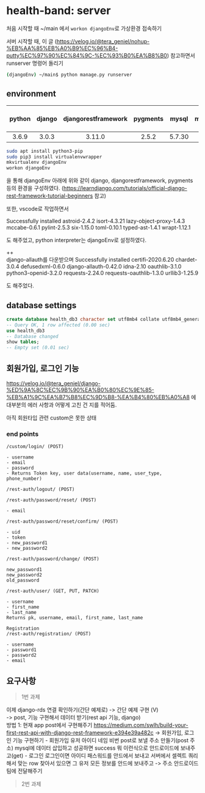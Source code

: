 # health-band: server

처음 시작할 때 ~/main 에서 `workon djangoEnv`로 가상환경 접속하기

서버 시작할 때, 이 글
(https://velog.io/@tera_geniel/nohup-%EB%AA%85%EB%A0%B9%EC%96%B4-putty%EC%97%90%EC%84%9C-%EC%93%B0%EA%B8%B0)
 참고하면서 runserver 명령어 돌리기
```bash
(djangoEnv) ~/main$ python manage.py runserver

```


## environment

| python | django | djangorestframework | pygments | mysql | mysqlclient | mysql-client-core | django-rest-auth | django-allauth | 
| :----: | :----: | :------------------:| :------: | :---: | :---------: | :---------------: | :--------------: | :----: |
| 3.6.9 | 3.0.3 | 3.11.0 | 2.5.2 | 5.7.30 | 2.0.1 | 5.7 | 0.9.5 | 0.42.0 |

```bash
sudo apt install python3-pip
sudo pip3 install virtualenvwrapper
mkvirtualenv djangoEnv
workon djangoEnv
```
을 통해 djangoEnv 아래에 위와 같이 django, djangorestframework, pygments 등의 환경을 구성하였다.
(https://learndjango.com/tutorials/official-django-rest-framework-tutorial-beginners 참고)

또한, vscode로 작업하면서

Successfully installed astroid-2.4.2 isort-4.3.21 lazy-object-proxy-1.4.3 mccabe-0.6.1 pylint-2.5.3 six-1.15.0 toml-0.10.1 typed-ast-1.4.1 wrapt-1.12.1

도 해주었고, python interpreter는 djangoEnv로 설정하였다.

++  
django-allauth를 다운받으며
Successfully installed certifi-2020.6.20 chardet-3.0.4 defusedxml-0.6.0 django-allauth-0.42.0 idna-2.10 oauthlib-3.1.0 python3-openid-3.2.0 requests-2.24.0 requests-oauthlib-1.3.0 urllib3-1.25.9

도 해주었다.

## database settings

```sql
create database health_db3 character set utf8mb4 collate utf8mb4_general_ci;
-- Query OK, 1 row affected (0.00 sec)
use health_db3
-- Database changed
show tables;
-- Empty set (0.01 sec)
```

## 회원가입, 로그인 기능

https://velog.io/@tera_geniel/django-%ED%9A%8C%EC%9B%90%EA%B0%80%EC%9E%85-%EB%A1%9C%EA%B7%B8%EC%9D%B8-%EA%B4%80%EB%A0%A8
에 대부분의 에러 사항과 어떻게 고친 건 지를 적어둠.

아직 회원타입 관련 custom은 못한 상태

### end points
```
/custom/login/ (POST)

- username
- email
- password
- Returns Token key, user data(username, name, user_type, phone_number)
```
```
/rest-auth/logout/ (POST)
```
```
/rest-auth/password/reset/ (POST)

- email
```
```
/rest-auth/password/reset/confirm/ (POST)

- uid
- token
- new_password1
- new_password2
```
```
/rest-auth/password/change/ (POST)

new_password1
new_password2
old_password
```

```
/rest-auth/user/ (GET, PUT, PATCH)

- username
- first_name
- last_name
Returns pk, username, email, first_name, last_name
```
```
Registration
/rest-auth/registration/ (POST)

- username
- password1
- password2
- email
```


## 요구사항


> 1번 과제

이제 django-rds 연결 확인하기(간단 예제로)
-> 간단 예제 구현 (V)  
-> post, 기능 구현해서 데이터 받기(rest api 기능, django)  
    방법 1: 현재 app post에서 구현해주기
    https://medium.com/swlh/build-your-first-rest-api-with-django-rest-framework-e394e39a482c
-> 회원가입, 로그인 기능 구현하기
    - 회원가입
    유저 아이디 네임 비번 post로 보낼 주소 만들기(post 주소)
    mysql에 데이터 삽입하고 성공하면 success 뭐 이런식으로 안드로이드에 보내주고(get)
    - 로그인
    로그인이면 아이디 패스워드를 안드에서 보내고 서버에서 셀렉트 쿼리 해서 맞는 row 찾아서 있으면 그 유저 모든 정보를 안드에 보내주고
-> 주소 안드로이드팀에 전달해주기  

> 2번 과제


